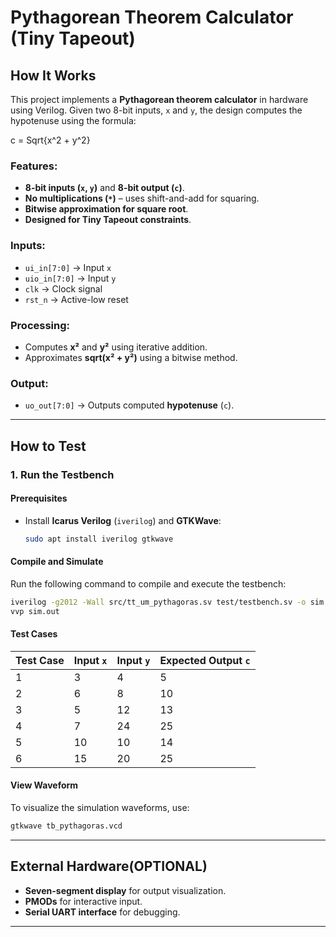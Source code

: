 <!---

This file is used to generate your project datasheet. Please fill in the information below and delete any unused
sections.

You can also include images in this folder and reference them in the markdown. Each image must be less than
512 kb in size, and the combined size of all images must be less than 1 MB.
-->

# Pythagorean Theorem Calculator (Tiny Tapeout)

## How It Works

This project implements a **Pythagorean theorem calculator** in hardware using Verilog. Given two 8-bit inputs, `x` and `y`, the design computes the hypotenuse using the formula:


c = Sqrt{x^2 + y^2}


### Features:
- **8-bit inputs (`x`, `y`)** and **8-bit output (`c`)**.
- **No multiplications (`*`)** – uses shift-and-add for squaring.
- **Bitwise approximation for square root**.
- **Designed for Tiny Tapeout constraints**.

### Inputs:
- `ui_in[7:0]` → Input `x`
- `uio_in[7:0]` → Input `y`
- `clk` → Clock signal  
- `rst_n` → Active-low reset  

### Processing:
- Computes **x²** and **y²** using iterative addition.
- Approximates **sqrt(x² + y²)** using a bitwise method.

### Output:
- `uo_out[7:0]` → Outputs computed **hypotenuse** (`c`).

---

## How to Test

### 1. Run the Testbench

#### **Prerequisites**
- Install **Icarus Verilog** (`iverilog`) and **GTKWave**:
  ```sh
  sudo apt install iverilog gtkwave
  ```

#### **Compile and Simulate**
Run the following command to compile and execute the testbench:
```sh
iverilog -g2012 -Wall src/tt_um_pythagoras.sv test/testbench.sv -o sim.out
vvp sim.out
```

#### **Test Cases**
| Test Case | Input `x` | Input `y` | Expected Output `c` |
|-----------|----------|----------|----------------|
| 1         | 3        | 4        | 5              |
| 2         | 6        | 8        | 10             |
| 3         | 5        | 12       | 13             |
| 4         | 7        | 24       | 25             |
| 5         | 10       | 10       | 14             |
| 6         | 15       | 20       | 25             |

#### **View Waveform**
To visualize the simulation waveforms, use:
```sh
gtkwave tb_pythagoras.vcd
```

---

## External Hardware(OPTIONAL)

- **Seven-segment display** for output visualization.
- **PMODs** for interactive input.
- **Serial UART interface** for debugging.

---

